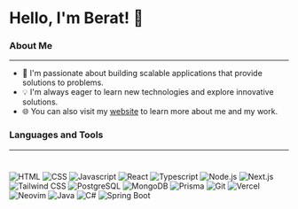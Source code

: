 # Hello, I'm Berat! 👋

### About Me

---

- 🌱 I'm passionate about building scalable applications that provide solutions to problems.
- 💡 I'm always eager to learn new technologies and explore innovative solutions.
- 🌐 You can also visit my [website](https://berat-portfolio.vercel.app/) to learn more about me and my work.

### Languages and Tools

---

#

![HTML](https://img.shields.io/badge/HTML-E34F26?style=for-the-badge&logo=html5&logoColor=white) ![CSS](https://img.shields.io/badge/CSS-1572B6?style=for-the-badge&logo=CSS3&logoColor=white) ![Javascript](https://img.shields.io/badge/Javascript-F7DF1E?style=for-the-badge&logo=javascript&logoColor=black) ![React](https://img.shields.io/badge/React-20232A?style=for-the-badge&logo=react&logoColor=61DAFB) ![Typescript](https://img.shields.io/badge/Typescript-3178C6?style=for-the-badge&logo=typescript&logoColor=white) ![Node.js](https://img.shields.io/badge/Node.js-339933?style=for-the-badge&logo=node.js&logoColor=white) ![Next.js](https://img.shields.io/badge/Nextjs-000000?style=for-the-badge&logo=next.js&logoColor=white) ![Tailwind CSS](https://img.shields.io/badge/tailwindcss-06B6D4?style=for-the-badge&logo=tailwindcss&logoColor=white) ![PostgreSQL](https://img.shields.io/badge/PostgreSQL-336791?style=for-the-badge&logo=postgreSQL&logoColor=white) ![MongoDB](https://img.shields.io/badge/MongoDB-47A248?style=for-the-badge&logo=mongodb&logoColor=white) ![Prisma](https://img.shields.io/badge/Prisma-2D3748?style=for-the-badge&logo=Prisma&logoColor=white) ![Git](https://img.shields.io/badge/git-F05032?style=for-the-badge&logo=git&logoColor=white) ![Vercel](https://img.shields.io/badge/vercel-000000?style=for-the-badge&logo=vercel&logoColor=white) ![Neovim](https://img.shields.io/badge/Neovim-57A143?style=for-the-badge&logo=neovim&logoColor=white) ![Java](https://img.shields.io/badge/Java-B3D6D6?style=for-the-badge&logo=java&logoColor=white) ![C#](https://img.shields.io/badge/C%23-239120?style=for-the-badge&logo=csharp&logoColor=white) ![Spring Boot](https://img.shields.io/badge/Spring%20Boot-47A248?style=for-the-badge&logo=springboot&logoColor=white)



